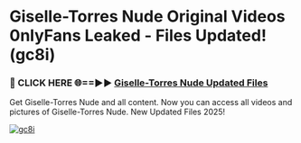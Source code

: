 # Giselle-Torres Nude Original Videos 0nlyFans Leaked - Files Updated! (gc8i)

<h3>🔴 CLICK HERE 🌐==►► <a href="https://tinyurl.com/y5r63du9" rel="nofollow">Giselle-Torres Nude Updated Files</a></h3>

Get Giselle-Torres Nude and all content. Now you can access all videos and pictures of Giselle-Torres Nude. New Updated Files 2025!

[![gc8i](https://i.imgur.com/UVo9nyh.gif)](https://tinyurl.com/y5r63du9)